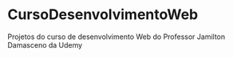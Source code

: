 # CursoDesenvolvimentoWeb
 Projetos do curso de desenvolvimento Web do Professor Jamilton Damasceno da Udemy
